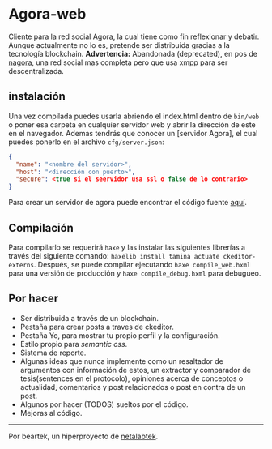 # Agora-web
Cliente para la red social Agora, la cual tiene como fin reflexionar y debatir. Aunque actualmente no lo es, pretende ser distribuida gracias a la tecnología blockchain. **Advertencia:** Abandonada (deprecated), en pos de [nagora](https://notabug.org/org/nagora/), una red social mas completa pero que usa xmpp para ser descentralizada.
## instalación
Una vez compilada puedes usarla abriendo el index.html dentro de `bin/web` o poner esa carpeta en cualquier servidor web y abrir la dirección de este en el navegador.
Ademas tendrás que conocer un [servidor Agora], el cual puedes ponerlo en el archivo `cfg/server.json`:
```json
{
  "name": "<nombre del servidor>",
  "host": "<dirección con puerto>",
  "secure": <true si el seervidor usa ssl o false de lo contrario>
}
```
Para crear un servidor de agora puede encontrar el código fuente [aquí](https://notabug.org/Agora/Agora-server).
## Compilación
Para compilarlo se requerirá `haxe` y las instalar las siguientes librerías a través del siguiente comando: `haxelib install tamina actuate ckeditor-externs`.
Después, se puede compilar ejecutando `haxe compile_web.hxml` para una versión de producción y `haxe compile_debug.hxml` para debugueo.
## Por hacer
- Ser distribuida a través de un blockchain.
- Pestaña para crear posts a traves de ckeditor.
- Pestaña Yo, para mostrar tu propio perfil y la configuración.
- Estilo propio para _semantic css_.
- Sistema de reporte.
- Algunas ideas que nunca implemente como un resaltador de argumentos con información de estos, un extractor y comparador de tesis(sentences en el protocolo), opiniones acerca de conceptos o actualidad, comentarios y post relacionados o post en contra de un post.
- Algunos por hacer (TODOS) sueltos por el código.
- Mejoras al código.

---
Por beartek, un hiperproyecto de [netalabtek](https://netalab.tk).
